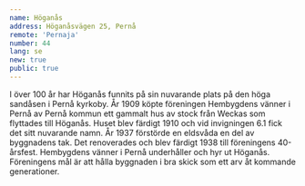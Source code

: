 ```yaml
---
name: Höganås
address: Höganåsvägen 25, Pernå
remote: 'Pernaja'
number: 44
lang: se
new: true
public: true
---
```

I över 100 år har Höganås funnits på sin nuvarande plats på den höga sandåsen i Pernå kyrkoby. År 1909 köpte föreningen Hembygdens vänner i Pernå av Pernå kommun ett gammalt hus av stock från Weckas som flyttades till Höganås. Huset blev färdigt 1910 och vid invigningen 6.1 fick det sitt nuvarande namn. År 1937 förstörde en eldsvåda en del av byggnadens tak. Det renoverades och blev färdigt 1938 till föreningens 40-årsfest. Hembygdens vänner i Pernå underhåller och hyr ut Höganås. Föreningens mål är att hålla byggnaden i bra skick som ett arv åt kommande generationer.

